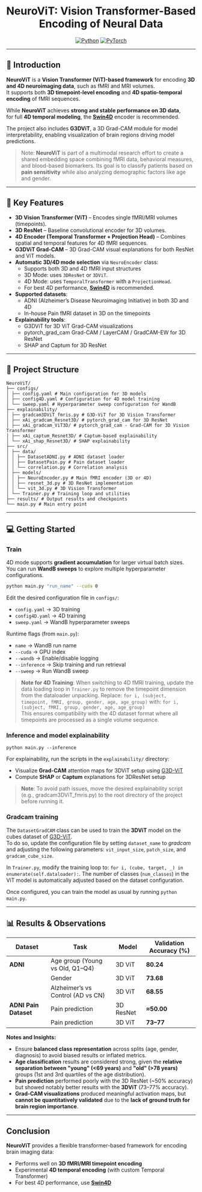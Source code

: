 <div align="center">

#  NeuroViT: Vision Transformer-Based Encoding of Neural Data

<a href="https://www.python.org/"><img alt="Python" src="https://img.shields.io/badge/-Python 3.9.6-blue?style=for-the-badge&logo=python&logoColor=white"></a>
<a href="https://pytorch.org/get-started/locally/"><img alt="PyTorch" src="https://img.shields.io/badge/-PyTorch 2.4-ee4c2c?style=for-the-badge&logo=pytorch&logoColor=white"></a>

</div>

---

## 📌 Introduction
**NeuroViT** is a **Vision Transformer (ViT)-based framework** for encoding **3D and 4D neuroimaging data**, such as fMRI and MRI volumes.  
It supports both **3D timepoint-level encoding** and **4D spatio-temporal encoding** of fMRI sequences.  

While **NeuroViT** achieves **strong and stable performance on 3D data**,  
for full **4D temporal modeling**, the **[Swin4D](https://github.com/gillet-thomas/SWIN)** encoder is recommended.

The project also includes **G3DViT**, a 3D Grad-CAM module for model interpretability, enabling visualization of brain regions driving model predictions.  

> Note: **NeuroViT** is part of a multimodal research effort to create a shared embedding space combining fMRI data, behavioral measures, and blood-based biomarkers. Its goal is to classify patients based on **pain sensitivity** while also analyzing demographic factors like age and gender.

---

## 🚀 Key Features

- **3D Vision Transformer (ViT)** – Encodes single fMRI/MRI volumes (timepoints).  
- **3D ResNet** – Baseline convolutional encoder for 3D volumes.  
- **4D Encoder (Temporal Transformer + Projection Head)** – Combines spatial and temporal features for 4D fMRI sequences.  
- **G3DViT Grad-CAM** – 3D Grad-CAM visual explanations for both ResNet and ViT models.  
- **Automatic 3D/4D mode selection** via `NeuroEncoder` class:  
  - Supports both 3D and 4D fMRI input structures  
  - 3D Mode: uses `3DResNet` or `3DViT`.  
  - 4D Mode: uses `TemporalTransformer` with a `ProjectionHead`.  
  - For best 4D performance, **[Swin4D](https://github.com/gillet-thomas/SWIN)** is recommended.  
- **Supported datasets**:  
  - ADNI (Alzheimer’s Disease Neuroimaging Initiative) in both 3D and 4D 
  - In-house Pain fMRI dataset in 3D on the timepoints
- **Explainability tools**:  
  - G3DViT for 3D ViT Grad-CAM visualizations  
  - pytorch_grad_cam Grad-CAM / LayerCAM / GradCAM-EW for 3D ResNet  
  - SHAP and Captum for 3D ResNet

---

## 📁 Project Structure

```
NeuroViT/
├── configs/
│ ├── config.yaml # Main configuration for 3D models
│ ├── config4D.yaml # Configuration for 4D model training
│ └── sweep.yaml # Hyperparameter sweep configuration for WandB
├── explainability/
│ ├── gradcam3DViT_fmris.py # G3D-ViT for 3D Vision Transformer
│ ├── xAi_gradcam_Resnet3D/ # pytorch_grad_cam for 3D ResNet
│ ├── xAi_gradcam_ViT3D/ # pytorch_grad_cam - Grad-CAM for 3D Vision Transformer
│ ├── xAi_captum_Resnet3D/ # Captum-based explainability
│ └── xAi_shap_Resnet3D/ # SHAP explainability
├── src/
│ ├── data/
│ │ ├── DatasetADNI.py # ADNI dataset loader
│ │ ├── DatasetPain.py # Pain dataset loader
│ │ └── correlation.py # Correlation analysis
│ ├── models/
│ │ ├── NeuroEncoder.py # Main fMRI encoder (3D or 4D)
│ │ ├── resnet_3d.py # 3D ResNet implementation
│ │ └── vit_3d.py # 3D Vision Transformer
│ └── Trainer.py # Training loop and utilities
├── results/ # Output results and checkpoints
└── main.py # Main entry point
```


---

## 💻 Getting Started

### Train

4D mode supports **gradient accumulation** for larger virtual batch sizes.  
You can run **WandB sweeps** to explore multiple hyperparameter configurations.

```bash
python main.py "run_name" --cuda 0
```

Edit the desired configuration file in `configs/`:
- `config.yaml` → 3D training  
- `config4D.yaml` → 4D training  
- `sweep.yaml` → WandB hyperparameter sweeps  

Runtime flags (from `main.py`):
- `name` → WandB run name  
- `--cuda` → GPU index  
- `--wandb` → Enable/disable logging  
- `--inference` → Skip training and run retrieval  
- `--sweep` → Run WandB sweep  

> **Note for 4D Training**:
> When switching to 4D fMRI training, update the data loading loop in `Trainer.py` to remove the timepoint dimension from the dataloader unpacking. Replace: `for i, (subject, timepoint, fMRI, group, gender, age, age_group)` with: `for i, (subject, fMRI, group, gender, age, age_group)`  
> This ensures compatibility with the 4D dataset format where all timepoints are processed as a single volume sequence.


### Inference and model explainability
```
python main.py --inference
```

For explainability, run the scripts in the `explainability/` directory:

- Visualize **Grad-CAM** attention maps for 3DViT setup using [G3D-ViT](https://github.com/gillet-thomas/G3DViT)
- Compute **SHAP** or **Captum** explanations for 3DResNet setup  
 > **Note**: To avoid path issues, move the desired explainability script (e.g., gradcam3DViT_fmris.py) to the root directory of the project before running it.

### Gradcam training
The `DatasetGradCAM` class can be used to train the **3DViT** model on the cubes dataset of [G3D-ViT](https://github.com/gillet-thomas/G3DViT).  
To do so, update the configuration file by setting `dataset_name` to _gradcam_ and adjusting the following parameters: `vit_input_size`, `patch_size`, and `gradcam_cube_size`.  

In `Trainer.py`, modify the training loop to: `for i, (cube, target, _) in enumerate(self.dataloader):`. The number of classes (`num_classes`) in the ViT model is automatically adjusted based on the dataset configuration. 
 
Once configured, you can train the model as usual by running `python main.py`.

---


## 📊 Results & Observations

| Dataset              | Task                                | Model         | Validation Accuracy (%) |
|-----------------------|-------------------------------------|----------------|--------------------------|
| **ADNI**              | Age group (Young vs Old, Q1–Q4)     | 3D ViT         | **80.24**                |
|                       | Gender                              | 3D ViT         | **73.68**                |
|                       | Alzheimer’s vs Control (AD vs CN)   | 3D ViT         | **68.55**                |
| **ADNI Pain Dataset** | Pain prediction                     | 3D ResNet      | **≈50.00**               |
|                       | Pain prediction                     | 3D ViT         | **73–77**                |


**Notes and Insights:**
- Ensure **balanced class representation** across splits (age, gender, diagnosis) to avoid biased results or inflated metrics.  
- **Age classification** results are considered strong, given the **relative separation between "young" (<69 years)** and **"old" (>78 years)** groups (1st and 3rd quartiles of the age distribution).  
- **Pain prediction** performed poorly with the 3D ResNet (~50% accuracy) but showed notably better results with the **3DViT** (73–77% accuracy).
- **Grad-CAM visualizations** produced meaningful activation maps, but **cannot be quantitatively validated** due to the **lack of ground truth for brain region importance**.  

---

## Conclusion

**NeuroViT** provides a flexible transformer-based framework for encoding brain imaging data:

- Performs well on **3D fMRI/MRI timepoint encoding**  
- Experimental **4D temporal encoding** (with custom Temporal Transformer)  
- For best 4D performance, use **[Swin4D](https://github.com/gillet-thomas/SWIN)**
